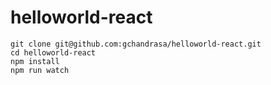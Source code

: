 # helloworld-react


```
git clone git@github.com:gchandrasa/helloworld-react.git
cd helloworld-react
npm install
npm run watch
```